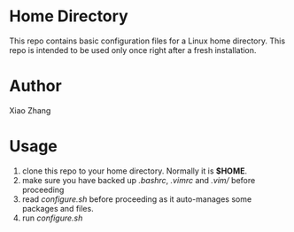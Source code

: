 # Home Directory

This repo contains basic configuration files for a Linux home directory. This repo is intended to be used only once right after a fresh installation.

# Author

Xiao Zhang

# Usage

1. clone this repo to your home directory. Normally it is **$HOME**.
2. make sure you have backed up *.bashrc*, *.vimrc* and *.vim/* before proceeding
3. read *configure.sh* before proceeding as it auto-manages some packages and files.
4. run *configure.sh*

